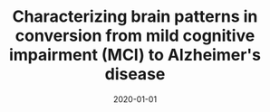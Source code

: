 ---
title: "Characterizing brain patterns in conversion from mild cognitive impairment (MCI) to Alzheimer's disease"
collection: publications
permalink: /publication/10.1117/12.2286102/
date: 2020-01-01
venue: 'Proc. SPIE 10572, 13th International Conference on Medical Information Processing and Analysis'
paperurl: 'http://doi.org/10.1117/12.2286102'
citation: 'Santiago S. Silva R., Diana L. Giraldo, Eduardo Romero, &quot;Characterizing brain patterns in conversion from mild cognitive impairment (MCI) to Alzheimer&apos;s disease,&quot; <i>Proc. SPIE 10572, 13th International Conference on Medical Information Processing and Analysis</i>, 105720I (17 November 2017).'
---